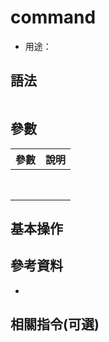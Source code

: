 # command

- 用途：

## 語法

```shell

```

## 參數

| 參數 | 說明 |
| ---- | ---- |
|      |      |
|      |      |
|      |      |
|      |      |
|      |      |
|      |      |
|      |      |
|      |      |
## 基本操作

## 參考資料
* 
## 相關指令(可選)
